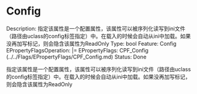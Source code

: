 # Config

Description: 指定该属性是一个配置属性，该属性可以被序列化读写到ini文件（路径由uclass的config标签指定）中。在载入的时候会自动从ini中加载。如果没再加写标记，则会隐含该属性为ReadOnly
Type: bool
Feature: Config
EPropertyFlagsOperation: |=
EPropertyFlags: CPF_Config (../../Flags/EPropertyFlags/CPF_Config.md)
Status: Done

指定该属性是一个配置属性，该属性可以被序列化读写到ini文件（路径由uclass的config标签指定）中。在载入的时候会自动从ini中加载。如果没再加写标记，则会隐含该属性为ReadOnly